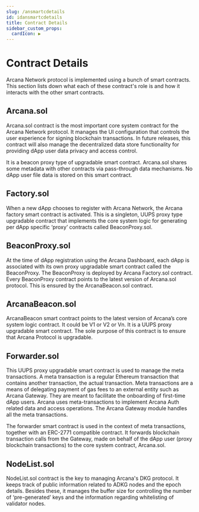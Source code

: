 ```yaml
---
slug: /ansmartcdetails
id: idansmartcdetails
title: Contract Details
sidebar_custom_props:
  cardIcon: ▶️
---
```


# Contract Details

Arcana Network protocol is implemented using a bunch of smart contracts. This section lists down what each of these contract's role is and how it interacts with the other smart contracts.

## Arcana.sol

Arcana.sol contract is the most important core system contract for the Arcana Network protocol. It manages the UI configuration that controls the user experience for signing blockchain transactions. In future releases, this contract will also manage the decentralized data store functionality for providing dApp user data privacy and access control.

It is a beacon proxy type of upgradable smart contract. Arcana.sol shares some metadata with other contracts via pass-through data mechanisms. No dApp user file data is stored on this smart contract. 

## Factory.sol

When a new dApp chooses to register with Arcana Network, the Arcana factory smart contract is activated. This is a singleton, UUPS proxy type upgradable contract that implements the core system logic for generating per dApp specific ‘proxy’ contracts called BeaconProxy.sol.

## BeaconProxy.sol

At the time of dApp registration using the Arcana Dashboard, each dApp is associated with its own proxy upgradable smart contract called the BeaconProxy. The BeaconProxy is deployed by Arcana Factory.sol contract. Every BeaconProxy contract points to the latest version of Arcana.sol protocol. This is ensured by the ArcanaBeacon.sol contract.

## ArcanaBeacon.sol

ArcanaBeacon smart contract points to the latest version of Arcana’s core system logic contract. It could be V1 or V2 or Vn. It is a UUPS proxy upgradable smart contract. The sole purpose of this contract is to ensure that Arcana Protocol is upgradable.

## Forwarder.sol

This UUPS proxy upgradable smart contract is used to manage the meta transactions.  A meta transaction is a regular Ethereum transaction that contains another transaction, the actual transaction.  Meta transactions are a means of delegating payment of gas fees to an external entity such as Arcana Gateway. They are meant to facilitate the onboarding of first-time dApp users. Arcana uses meta-transactions to implement Arcana Auth related data and access operations. The Arcana Gateway module handles all the meta transactions. 

The forwarder smart contract is used in the context of meta transactions, together with an ERC-2771 compatible contract.  It forwards blockchain transaction calls from the Gateway, made on behalf of the dApp user  (proxy blockchain transactions) to the core system contract, Arcana.sol. 

## NodeList.sol

NodeList.sol contract is the key to managing Arcana's DKG protocol. It keeps track of public information related to ADKG nodes and the epoch details. Besides these, it manages the buffer size for controlling the number of ‘pre-generated’ keys and the information regarding whitelisting of validator nodes.
